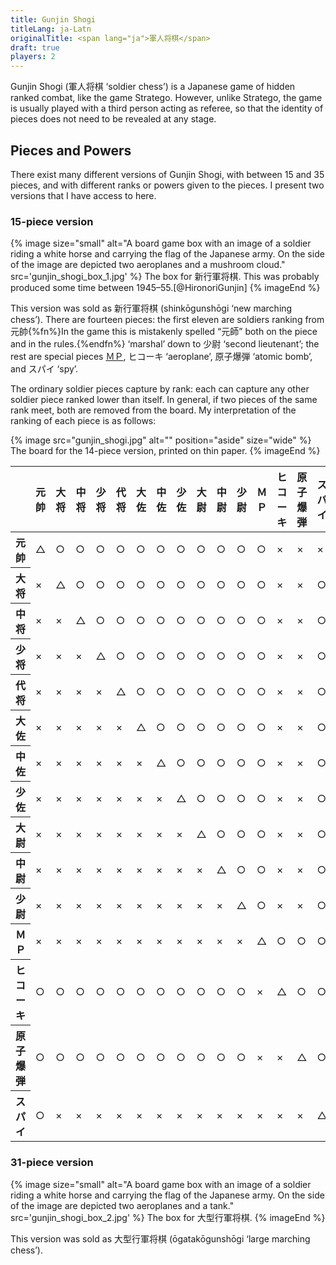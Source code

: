 ```yaml
---
title: Gunjin Shogi
titleLang: ja-Latn
originalTitle: <span lang="ja">軍人将棋</span>
draft: true
players: 2
---
```


<p class="lead">
<span class="noun" lang="ja-Latn">Gunjin Shogi</span> (<span lang="ja">軍人将棋</span> ‘soldier chess’) is a Japanese game of hidden ranked combat, like the game Stratego. However, unlike Stratego, the game is usually played with a third person acting as referee, so that the identity of pieces does not need to be revealed at any stage.
</p>

## Pieces and Powers

There exist many different versions of <span class="noun" lang="ja-Latn">Gunjin Shogi</span>, with between 15 and 35 pieces, and with different ranks or powers given to the pieces. I present two versions that I have access to here.

### 15-piece version

{% image 
  size="small"
  alt="A board game box with an image of a soldier riding a white horse and carrying the flag of the Japanese army. On the side of the image are depicted two aeroplanes and a mushroom cloud."
  src='gunjin_shogi_box_1.jpg' %}
The box for <span lang="ja">新行軍将棋</span>. This was probably produced some
time between 1945–55.[@HironoriGunjin]
{% imageEnd %}

This version was sold as <span lang="ja">新行軍将棋</span> (<span lang="ja-Latn">shinkōgunshōgi</span> ‘new marching chess’). There are fourteen pieces: the first eleven are soldiers ranking from <span lang="ja">元帥</span>{%fn%}In the game this is mistakenly spelled “<span lang="ja">元師</span>” both on the piece and in the rules.{%endfn%} ‘marshal’ down to <span lang="ja">少尉</span> ‘second lieutenant’; the rest are special pieces [<span lang="ja">ＭＰ</span>](https://en.wikipedia.org/wiki/Military_police), <span lang="ja">ヒコーキ</span> ‘aeroplane’, <span lang="ja">原子爆弾</span> ‘atomic bomb’, and <span lang="ja">スパイ</span> ‘spy’.

The ordinary soldier pieces capture by rank: each can capture any other soldier
piece ranked lower than itself. In general, if two pieces of the same rank meet,
both are removed from the board. My interpretation of the ranking of each piece
is as follows:

{% image src="gunjin_shogi.jpg" alt="" position="aside" size="wide" %}
The board for the 14-piece version, printed on thin paper.
{% imageEnd %}

<!-- {/*TODO: this table is a best-guess at the moment */} -->
<table class="table table-sm" lang="ja" style='clear:none'>
<thead>
  <tr>
    <th></th>
    <th><span class="vertical-rl">元帥</span></th>
    <th><span class="vertical-rl">大将</span></th>
    <th><span class="vertical-rl">中将</span></th>
    <th><span class="vertical-rl">少将</span></th>
    <th><span class="vertical-rl">代将</span></th>
    <th><span class="vertical-rl">大佐</span></th>
    <th><span class="vertical-rl">中佐</span></th>
    <th><span class="vertical-rl">少佐</span></th>
    <th><span class="vertical-rl">大尉</span></th>
    <th><span class="vertical-rl">中尉</span></th>
    <th><span class="vertical-rl">少尉</span></th>
    <th><span class="vertical-rl">ＭＰ</span></th>
    <th><span class="vertical-rl">ヒコーキ</span></th>
    <th><span class="vertical-rl">原子爆弾</span></th>
    <th><span class="vertical-rl">スパイ</span></th>
  </tr>
</thead>
<tbody class="text-center table-group-divider">
  <tr>
    <th scope="row" class="text-end">元帥</th>
    <td>△</td>
    <td>○</td>
    <td>○</td>
    <td>○</td>
    <td>○</td>
    <td>○</td>
    <td>○</td>
    <td>○</td>
    <td>○</td>
    <td>○</td>
    <td>○</td>
    <td>○</td>
    <td>×</td>
    <td>×</td>
    <td>×</td>
  </tr><tr>
    <th scope="row" class="text-end">大将</th>
    <td>×</td>
    <td>△</td>
    <td>○</td>
    <td>○</td>
    <td>○</td>
    <td>○</td>
    <td>○</td>
    <td>○</td>
    <td>○</td>
    <td>○</td>
    <td>○</td>
    <td>○</td>
    <td>×</td>
    <td>×</td>
    <td>○</td>
  </tr><tr>
    <th scope="row" class="text-end">中将</th>
    <td>×</td>
    <td>×</td>
    <td>△</td>
    <td>○</td>
    <td>○</td>
    <td>○</td>
    <td>○</td>
    <td>○</td>
    <td>○</td>
    <td>○</td>
    <td>○</td>
    <td>○</td>
    <td>×</td>
    <td>×</td>
    <td>○</td>
  </tr><tr>
    <th scope="row" class="text-end">少将</th>
    <td>×</td>
    <td>×</td>
    <td>×</td>
    <td>△</td>
    <td>○</td>
    <td>○</td>
    <td>○</td>
    <td>○</td>
    <td>○</td>
    <td>○</td>
    <td>○</td>
    <td>○</td>
    <td>×</td>
    <td>×</td>
    <td>○</td>
  </tr><tr>
    <th scope="row" class="text-end">代将</th>
    <td>×</td>
    <td>×</td>
    <td>×</td>
    <td>×</td>
    <td>△</td>
    <td>○</td>
    <td>○</td>
    <td>○</td>
    <td>○</td>
    <td>○</td>
    <td>○</td>
    <td>○</td>
    <td>×</td>
    <td>×</td>
    <td>○</td>
  </tr><tr>
    <th scope="row" class="text-end">大佐</th>
    <td>×</td>
    <td>×</td>
    <td>×</td>
    <td>×</td>
    <td>×</td>
    <td>△</td>
    <td>○</td>
    <td>○</td>
    <td>○</td>
    <td>○</td>
    <td>○</td>
    <td>○</td>
    <td>×</td>
    <td>×</td>
    <td>○</td>
  </tr><tr>
    <th scope="row" class="text-end">中佐</th>
    <td>×</td>
    <td>×</td>
    <td>×</td>
    <td>×</td>
    <td>×</td>
    <td>×</td>
    <td>△</td>
    <td>○</td>
    <td>○</td>
    <td>○</td>
    <td>○</td>
    <td>○</td>
    <td>×</td>
    <td>×</td>
    <td>○</td>
  </tr><tr>
    <th scope="row" class="text-end">少佐</th>
    <td>×</td>
    <td>×</td>
    <td>×</td>
    <td>×</td>
    <td>×</td>
    <td>×</td>
    <td>×</td>
    <td>△</td>
    <td>○</td>
    <td>○</td>
    <td>○</td>
    <td>○</td>
    <td>×</td>
    <td>×</td>
    <td>○</td>
  </tr><tr>
    <th scope="row" class="text-end">大尉</th>
    <td>×</td>
    <td>×</td>
    <td>×</td>
    <td>×</td>
    <td>×</td>
    <td>×</td>
    <td>×</td>
    <td>×</td>
    <td>△</td>
    <td>○</td>
    <td>○</td>
    <td>○</td>
    <td>×</td>
    <td>×</td>
    <td>○</td>
  </tr><tr>
    <th scope="row" class="text-end">中尉</th>
    <td>×</td>
    <td>×</td>
    <td>×</td>
    <td>×</td>
    <td>×</td>
    <td>×</td>
    <td>×</td>
    <td>×</td>
    <td>×</td>
    <td>△</td>
    <td>○</td>
    <td>○</td>
    <td>×</td>
    <td>×</td>
    <td>○</td>
  </tr><tr>
    <th scope="row" class="text-end">少尉</th>
    <td>×</td>
    <td>×</td>
    <td>×</td>
    <td>×</td>
    <td>×</td>
    <td>×</td>
    <td>×</td>
    <td>×</td>
    <td>×</td>
    <td>×</td>
    <td>△</td>
    <td>○</td>
    <td>×</td>
    <td>×</td>
    <td>○</td>
  </tr><tr>
    <th scope="row" class="text-end">ＭＰ</th>
    <td>×</td>
    <td>×</td>
    <td>×</td>
    <td>×</td>
    <td>×</td>
    <td>×</td>
    <td>×</td>
    <td>×</td>
    <td>×</td>
    <td>×</td>
    <td>×</td>
    <td>△</td>
    <td>○</td>
    <td>○</td>
    <td>○</td>
  </tr><tr>
    <th scope="row" class="text-end">ヒコーキ</th>
    <td>○</td>
    <td>○</td>
    <td>○</td>
    <td>○</td>
    <td>○</td>
    <td>○</td>
    <td>○</td>
    <td>○</td>
    <td>○</td>
    <td>○</td>
    <td>○</td>
    <td>×</td>
    <td>△</td>
    <td>○</td>
    <td>○</td>
  </tr><tr>
    <th scope="row" class="text-end">原子爆弾</th>
    <td>○</td>
    <td>○</td>
    <td>○</td>
    <td>○</td>
    <td>○</td>
    <td>○</td>
    <td>○</td>
    <td>○</td>
    <td>○</td>
    <td>○</td>
    <td>○</td>
    <td>×</td>
    <td>×</td>
    <td>△</td>
    <td>○</td>
  </tr><tr>
    <th scope="row" class="text-end">スパイ</th>
    <td>○</td>
    <td>×</td>
    <td>×</td>
    <td>×</td>
    <td>×</td>
    <td>×</td>
    <td>×</td>
    <td>×</td>
    <td>×</td>
    <td>×</td>
    <td>×</td>
    <td>×</td>
    <td>×</td>
    <td>×</td>
    <td>△</td>
  </tr>
</tbody>
</table>

### 31-piece version

{% image 
  size="small"
  alt="A board game box with an image of a soldier riding a white horse and carrying the flag of the Japanese army. On the side of the image are depicted two aeroplanes and a tank."
  src='gunjin_shogi_box_2.jpg' %}
The box for <span lang="ja">大型行軍将棋</span>.
{% imageEnd %}

This version was sold as <span lang="ja">大型行軍将棋</span> (<span
lang="ja-Latn">ōgatakōgunshōgi</span> ‘large marching chess’).
